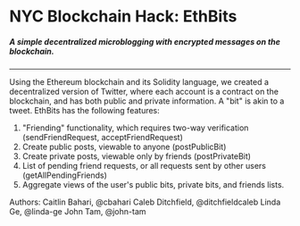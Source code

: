 # NYC Blockchain Hack: EthBits
##### A simple decentralized microblogging with encrypted messages on the blockchain.
------
Using the Ethereum blockchain and its Solidity language, we created a decentralized version of Twitter, where each account is a contract on the blockchain, and has both public and private information. A "bit" is akin to a tweet. EthBits has the following features:

1. "Friending" functionality, which requires two-way verification (sendFriendRequest, acceptFriendRequest)
2. Create public posts, viewable to anyone (postPublicBit)
3. Create private posts, viewable only by friends (postPrivateBit)
4. List of pending friend requests, or all requests sent by other users (getAllPendingFriends)
5. Aggregate views of the user's public bits, private bits, and friends lists.

Authors:
Caitlin Bahari, @cbahari
Caleb Ditchfield, @ditchfieldcaleb
Linda Ge, @linda-ge
John Tam, @john-tam
